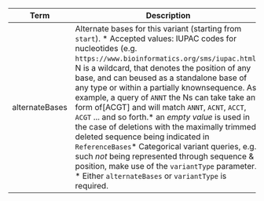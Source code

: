 |Term | Description | Type | Properties | Example | Enum|
| ---| ---| ---| ---| ---| --- |
| alternateBases | Alternate bases for this variant (starting from `start`). * Accepted values: IUPAC codes for nucleotides (e.g. `https://www.bioinformatics.org/sms/iupac.html`). N is a wildcard, that denotes the position of any base, and can beused as a standalone base of any type or within a partially knownsequence. As example, a query of `ANNT` the Ns can take take any form of[ACGT] and will match `ANNT`, `ACNT`, `ACCT`, `ACGT` ... and so forth.* an *empty value* is used in the case of deletions with the maximally trimmed, deleted sequence being indicated in `ReferenceBases`* Categorical variant queries, e.g. such *not* being represented through sequence & position, make use of the `variantType` parameter. * Either `alternateBases` or `variantType` is required. | string | NA | T, G, N, AG,  | NA|
